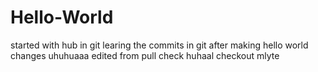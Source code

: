 # Hello-World
started with hub in git
learing the commits in git after making
hello world changes uhuhuaaa
edited from pull check huhaal
checkout mlyte
